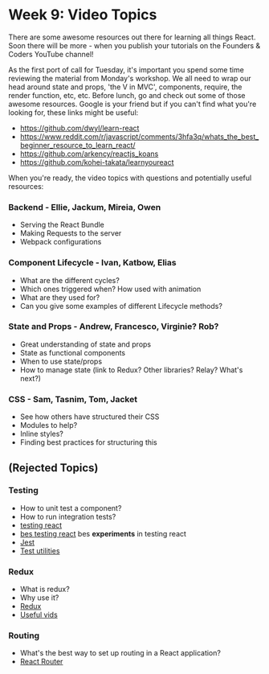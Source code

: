 # Week 9: Video Topics

There are some awesome resources out there for learning all things React. Soon there will be more - when you publish your tutorials on the Founders & Coders YouTube channel!

As the first port of call for Tuesday, it's important you spend some time reviewing the material from Monday's workshop. We all need to wrap our head around state and props, 'the V in MVC', components, require, the render function, etc, etc. Before lunch, go and check out some of those awesome resources. Google is your friend but if you can't find what you're looking for, these links might be useful:

- https://github.com/dwyl/learn-react
- https://www.reddit.com/r/javascript/comments/3hfa3q/whats_the_best_beginner_resource_to_learn_react/
- https://github.com/arkency/reactjs_koans
- https://github.com/kohei-takata/learnyoureact

When you're ready, the video topics with questions and potentially useful resources:
### Backend - Ellie, Jackum, Mireia, Owen
- Serving the React Bundle
- Making Requests to the server
- Webpack configurations

### Component Lifecycle - Ivan, Katbow, Elias
- What are the different cycles?
- Which ones triggered when? How used with animation
- What are they used for?
- Can you give some examples of different Lifecycle methods?

### State and Props - Andrew, Francesco, Virginie? Rob?
- Great understanding of state and props
- State as functional components
- When to use state/props
- How to manage state (link to Redux? Other libraries? Relay? What's next?)

### CSS - Sam, Tasnim, Tom, Jacket
- See how others have structured their CSS
- Modules to help?
- Inline styles?
- Finding best practices for structuring this

## (Rejected Topics)
### Testing
- How to unit test a component?
- How to run integration tests?
- [testing react](https://facebook.github.io/react/docs/test-utils.html)
- [bes testing react](https://github.com/besarthoxhaj/testing-react) bes **experiments** in testing react
- [Jest](https://facebook.github.io/jest/docs/tutorial-react.html)
- [Test utilities](https://facebook.github.io/react/docs/test-utils.html)

### Redux
- What is redux?
- Why use it?
- [Redux](https://github.com/reactjs/redux)
- [Useful vids](https://egghead.io/series/getting-started-with-redux)

### Routing
- What's the best way to set up routing in a React application?
- [React Router](https://github.com/reactjs/react-router)
